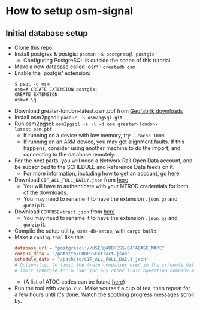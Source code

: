 # How to setup osm-signal

## Initial database setup

- Clone this repo.
- Install postgres & postgis: `pacman -S postgresql postgis`
  - Configuring PostgreSQL is outside the scope of this tutorial.
- Make a new database called 'osm': `createdb osm`
- Enable the 'postgis' extension:
  ```
  $ psql -d osm
  osm=# CREATE EXTENSION postgis;
  CREATE EXTENSION
  osm=# \q
  ```
- Download greater-london-latest.osm.pbf
  from
  [Geofabrik downloads](http://download.geofabrik.de/europe/great-britain/england/greater-london.html)
- Install osm2pgsql: `pacaur -S osm2pgsql-git`
- Run osm2pgsql: `osm2pgsql -s -l -d osm greater-london-latest.osm.pbf`
  - If running on a device with low memory, try `--cache 100M`.
  - If running on an ARM device, you may get alignment faults. If this happens,
    consider using another machine to do the import, and connecting to the
    database remotely.
- For the next parts, you will need a Network Rail Open Data account, and be
  subscribed to the SCHEDULE and Reference Data feeds on it.
  - For more information, including how to get an account,
    go [here](http://nrodwiki.rockshore.net/index.php/About_the_feeds)
- Download `CIF_ALL_FULL_DAILY.json`
  from
  [here](https://datafeeds.networkrail.co.uk/ntrod/CifFileAuthenticate?type=CIF_ALL_FULL_DAILY&day=toc-full)
  - You will have to authenticate with your NTROD credentials for both of the downloads.
  - You may need to rename it to have the extension `.json.gz` and `gunzip` it.
- Download `CORPUSExtract.json`
  from
  [here](http://datafeeds.networkrail.co.uk/ntrod/SupportingFileAuthenticate?type=CORPUS)
  - You may need to rename it to have the extension `.json.gz` and `gunzip` it.
- Compile the setup utility, `osms-db-setup`, with `cargo build`.
- Make a `config.toml` like this:
  ```toml
  database_url = "postgresql://USER@ADDRESS/DATABASE_NAME"
  corpus_data = "/path/to/CORPUSExtract.json"
  schedule_data = "/path/to/CIF_ALL_FULL_DAILY.json"
  # Optionally, to limit the train companies used in the schedule data:
  # limit_schedule_toc = "SW" (or any other train operating company ATOC code)
  ```
  - (A list of ATOC codes can be found [here](http://nrodwiki.rockshore.net/index.php/TOC_Codes))
- Run the tool with `cargo run`. Make yourself a cup of tea, then repeat for a
  few hours until it's done. Watch the soothing progress messages scroll by.
